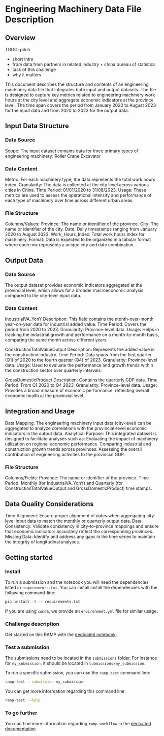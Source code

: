 # Engineering Machinery Data File Description
## Overview
TODO: pitch
- short intro
- from data from partners in related industry + china bureau of statistics
- task of this challenge
- why it matters

This document describes the structure and contents of an engineering machinery data file that integrates both input and output datasets. The file is designed to capture key metrics related to engineering machinery work hours at the city level and aggregate economic indicators at the province level. The time span covers the period from January 2020 to August 2023 for the input data and from 2020 to 2023 for the output data.


## Input Data Structure
### Data Source
  Scope: The input dataset contains data for three primary types of engineering machinery:
    Roller
    Crane
    Excavator
### Data Content
  Metric: For each machinery type, the data represents the total work hours index.
    Granularity: The data is collected at the city level across various cities in China.
    Time Period: 01/01/2020 to 31/08/2023.
    Usage: These metrics are used to assess the operational intensity and performance of each type of machinery over time across different urban areas.
### File Structure
  Columns/Values:
    Province: The name or identifier of the province.
    City: The name or identifier of the city.
    Date: Daily timestamps ranging from January 2020 to August 2023.
    Work_Hours_Index: Total work hours index for machinery.
  Format: 
    Data is expected to be organized in a tabular format where each row represents a unique city and date combination.

## Output Data
###  Data Source
The output dataset provides economic indicators aggregated at the provincial level, which allows for a broader macroeconomic analysis compared to the city-level input data.

### Data Content
  IndustrialVA_YonY
    Description: This field contains the month-over-month year-on-year data for industrial added value.
    Time Period: Covers the period from 2020 to 2023.
    Granularity: Province-level data.
    Usage: Helps in tracking the industrial growth and performance on a month-to-month basis, comparing the same month across different years.
    
  ConstructionTotalValueOutput
    Description: Represents the added value in the construction industry.
    Time Period: Data spans from the first quarter (Q1) of 2020 to the fourth quarter (Q4) of 2023.
    Granularity: Province-level data.
    Usage: Used to evaluate the performance and growth trends within the construction sector over quarterly intervals.
  
  GrossDomesticProduct
    Description: Contains the quarterly GDP data.
    Time Period: From Q1 2020 to Q4 2023.
    Granularity: Province-level data.
    Usage: Provides a broad measure of economic performance, reflecting overall economic health at the provincial level.

## Integration and Usage
  Data Mapping: The engineering machinery input data (city-level) can be aggregated to analyze correlations with the provincial-level economic indicators in the output data.
  Analytical Purpose: This integrated dataset is designed to facilitate analyses such as:
    Evaluating the impact of machinery utilization on regional economic performance.
    Comparing industrial and construction growth trends across provinces.
    Assessing the overall contribution of engineering activities to the provincial GDP.


### File Structure
  Columns/Fields:
    Province: The name or identifier of the province.
    Time Period: Monthly (for IndustrialVA_YonY) and Quarterly (for ConstructionTotalValueOutput and GrossDomesticProduct) time stamps.

## Data Quality Considerations
  Time Alignment: Ensure proper alignment of dates when aggregating city-level input data to match the monthly or quarterly output data.
  Data Consistency: Validate consistency in city-to-province mappings and ensure that economic indicators accurately reflect the corresponding provinces.
  Missing Data: Identify and address any gaps in the time series to maintain the integrity of longitudinal analyses.

## Getting started

### Install

To run a submission and the notebook you will need the dependencies listed
in `requirements.txt`. You can install install the dependencies with the
following command-line:

```bash
pip install -U -r requirements.txt
```

If you are using `conda`, we provide an `environment.yml` file for similar
usage.

### Challenge description

Get started on this RAMP with the
[dedicated notebook](template_starting_kit.ipynb).

### Test a submission

The submissions need to be located in the `submissions` folder. For instance
for `my_submission`, it should be located in `submissions/my_submission`.

To run a specific submission, you can use the `ramp-test` command line:

```bash
ramp-test --submission my_submission
```

You can get more information regarding this command line:

```bash
ramp-test --help
```

### To go further

You can find more information regarding `ramp-workflow` in the
[dedicated documentation](https://paris-saclay-cds.github.io/ramp-docs/ramp-workflow/stable/using_kits.html)



